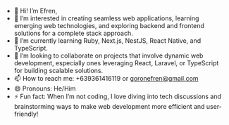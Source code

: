 - 👋 Hi! I’m Efren,
- 👀 I’m interested in creating seamless web applications, learning emerging web technologies, and exploring backend and frontend solutions for a complete stack approach.
- 🌱 I’m currently learning Ruby, Next.js, NestJS, React Native, and TypeScript.
- 💞️ I’m looking to collaborate on projects that involve dynamic web development, especially ones leveraging React, Laravel, or TypeScript for building scalable solutions.
- 📫 How to reach me: +639361416119 or goronefren@gmail.com
- 😄 Pronouns: He/Him
- ⚡ Fun fact: When I’m not coding, I love diving into tech discussions and brainstorming ways to make web development more efficient and user-friendly!


<!---
e-gors/e-gors is a ✨ special ✨ repository because its `README.md` (this file) appears on your GitHub profile.
You can click the Preview link to take a look at your changes.
--->

